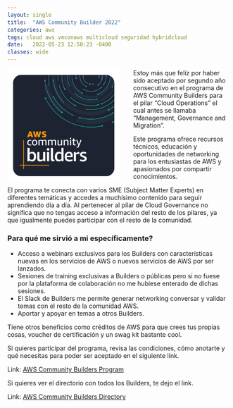 ```yaml
---
layout: single
title:  "AWS Community Builder 2022"
categories: aws
tags: cloud aws vmconaws multicloud seguridad hybridcloud 
date:   2022-05-23 12:50:23 -0400
classes: wide
---
```


<img src="/assets/images/aws-community-builder-2022/AWS-CBs-blog-image.png" alt="aws-community-builder-2022" width="256px" align="left" style="margin-right: 30px" /> Estoy más que feliz por haber sido aceptado por segundo año consecutivo en el programa de AWS Community Builders para el pilar “Cloud Operations” el cual antes se llamaba “Management, Governance and Migration”. 

Este programa ofrece recursos técnicos, educación y oportunidades de networking para los entusiastas de AWS y apasionados por compartir conocimientos.

El programa te conecta con varios SME (Subject Matter Experts) en diferentes temáticas y accedes a muchísimo contenido para seguir aprendiendo día a día. Al pertenecer al pilar de Cloud Governance no significa que no tengas acceso a información del resto de los pilares, ya que igualmente puedes participar con el resto de la comunidad.

### Para qué me sirvió a mi específicamente?

- Acceso a webinars exclusivos para los Builders con características nuevas en los servicios de AWS o nuevos servicios de AWS por ser lanzados.
- Sesiones de training exclusivas a Builders o públicas pero si no fuese por la plataforma de colaboración no me hubiese enterado de dichas sesiones.
- El Slack de Builders me permite generar networking conversar y validar temas con el resto de la comunidad AWS.
- Aportar y apoyar en temas a otros Builders.

Tiene otros beneficios como créditos de AWS para que crees tus propias cosas, voucher de certificación y un swag kit bastante cool.

Si quieres participar del programa, revisa las condiciones, cómo anotarte y qué necesitas para poder ser aceptado en el siguiente link.

Link: [AWS Community Builders Program](https://aws.amazon.com/developer/community/community-builders/)

Si quieres ver el directorio con todos los Builders, te dejo el link.

Link: [AWS Community Builders Directory](https://aws.amazon.com/developer/community/community-builders/community-builders-directory/)